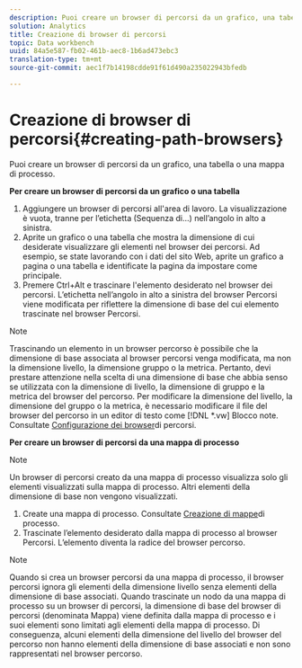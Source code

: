 ```yaml
---
description: Puoi creare un browser di percorsi da un grafico, una tabella o una mappa di processo.
solution: Analytics
title: Creazione di browser di percorsi
topic: Data workbench
uuid: 84a5e587-fb02-461b-aec8-1b6ad473ebc3
translation-type: tm+mt
source-git-commit: aec1f7b14198cdde91f61d490a235022943bfedb

---
```



# Creazione di browser di percorsi{#creating-path-browsers}

Puoi creare un browser di percorsi da un grafico, una tabella o una mappa di processo.

**Per creare un browser di percorsi da un grafico o una tabella**

1. Aggiungere un browser di percorsi all&#39;area di lavoro. La visualizzazione è vuota, tranne per l’etichetta (Sequenza di...) nell’angolo in alto a sinistra.
1. Aprite un grafico o una tabella che mostra la dimensione di cui desiderate visualizzare gli elementi nel browser dei percorsi. Ad esempio, se state lavorando con i dati del sito Web, aprite un grafico a pagina o una tabella e identificate la pagina da impostare come principale.
1. Premere Ctrl+Alt e trascinare l&#39;elemento desiderato nel browser dei percorsi. L’etichetta nell’angolo in alto a sinistra del browser Percorsi viene modificata per riflettere la dimensione di base del cui elemento trascinate nel browser Percorsi.

>[!NOTE]
>
>Trascinando un elemento in un browser percorso è possibile che la dimensione di base associata al browser percorsi venga modificata, ma non la dimensione livello, la dimensione gruppo o la metrica. Pertanto, devi prestare attenzione nella scelta di una dimensione di base che abbia senso se utilizzata con la dimensione di livello, la dimensione di gruppo e la metrica del browser del percorso. Per modificare la dimensione del livello, la dimensione del gruppo o la metrica, è necessario modificare il file del browser del percorso in un editor di testo come [!DNL *.vw] Blocco note. Consultate [Configurazione dei browser](../../../../home/c-get-started/c-intf-anlys-ftrs/t-config-path-brwsr.md#task-bbb3ddaa140a414f984b697c2b8202a3)di percorsi.

**Per creare un browser di percorsi da una mappa di processo**

>[!NOTE]
>
>Un browser di percorsi creato da una mappa di processo visualizza solo gli elementi visualizzati sulla mappa di processo. Altri elementi della dimensione di base non vengono visualizzati.

1. Create una mappa di processo. Consultate [Creazione di mappe](../../../../home/c-get-started/c-analysis-vis/c-proc-maps/c-create-proc-maps.md#concept-daf5b14dae7a442191611b1b9c1122bf)di processo.
1. Trascinate l’elemento desiderato dalla mappa di processo al browser Percorsi. L’elemento diventa la radice del browser percorso.

>[!NOTE]
>
>Quando si crea un browser percorsi da una mappa di processo, il browser percorsi ignora gli elementi della dimensione livello senza elementi della dimensione di base associati. Quando trascinate un nodo da una mappa di processo su un browser di percorsi, la dimensione di base del browser di percorsi (denominata Mappa) viene definita dalla mappa di processo e i suoi elementi sono limitati agli elementi della mappa di processo. Di conseguenza, alcuni elementi della dimensione del livello del browser del percorso non hanno elementi della dimensione di base associati e non sono rappresentati nel browser percorso.

